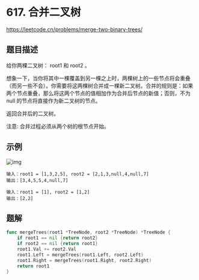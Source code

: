 # 617. 合并二叉树
https://leetcode.cn/problems/merge-two-binary-trees/

## 题目描述
给你两棵二叉树： root1 和 root2 。

想象一下，当你将其中一棵覆盖到另一棵之上时，两棵树上的一些节点将会重叠（而另一些不会）。你需要将这两棵树合并成一棵新二叉树。合并的规则是：如果两个节点重叠，那么将这两个节点的值相加作为合并后节点的新值；否则，不为 null 的节点将直接作为新二叉树的节点。

返回合并后的二叉树。

注意: 合并过程必须从两个树的根节点开始。


## 示例
![img](https://assets.leetcode.com/uploads/2021/02/05/merge.jpg)
```
输入：root1 = [1,3,2,5], root2 = [2,1,3,null,4,null,7]
输出：[3,4,5,5,4,null,7]
```
```
输入：root1 = [1], root2 = [1,2]
输出：[2,2]
```


## 题解
```go
func mergeTrees(root1 *TreeNode, root2 *TreeNode) *TreeNode {
    if root1 == nil {return root2}
    if root2 == nil {return root1}
    root1.Val += root2.Val
    root1.Left = mergeTrees(root1.Left, root2.Left)
    root1.Right = mergeTrees(root1.Right, root2.Right)
    return root1
}
```